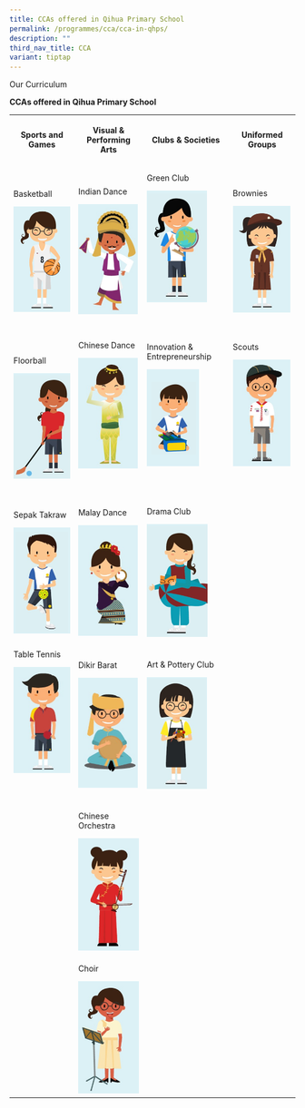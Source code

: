 ```yaml
---
title: CCAs offered in Qihua Primary School
permalink: /programmes/cca/cca-in-qhps/
description: ""
third_nav_title: CCA
variant: tiptap
---
```

<p>Our Curriculum</p>
<p><strong>CCAs offered in Qihua Primary School</strong>
</p>
<table style="minWidth: 100px">
<colgroup>
<col>
<col>
<col>
<col>
</colgroup>
<tbody>
<tr>
<th rowspan="1" colspan="1">
<p><strong>Sports and Games</strong>
</p>
</th>
<th rowspan="1" colspan="1">
<p><strong>Visual &amp; Performing Arts</strong>
</p>
</th>
<th rowspan="1" colspan="1">
<p><strong>Clubs &amp; Societies</strong>
</p>
</th>
<th rowspan="1" colspan="1">
<p><strong>Uniformed Groups</strong>
</p>
</th>
</tr>
<tr>
<td rowspan="1" colspan="1">
<p>Basketball</p>
<div class="isomer-image-wrapper">
<img style="width: 100%" height="auto" width="100%" alt="" src="/images/Curriculum/CCA/basketball2.png">
</div>
</td>
<td rowspan="1" colspan="1">
<p>Indian Dance</p>
<div class="isomer-image-wrapper">
<img style="width: 98%;" height="auto" width="100%" alt="" src="/images/Curriculum/CCA/indian_dance2.png">
</div>
</td>
<td rowspan="1" colspan="1">
<p>Green Club</p>
<div class="isomer-image-wrapper">
<img style="width: 77%;" height="auto" width="100%" alt="" src="/images/Curriculum/CCA/green_club2.png">
</div>
<p>
<br>
</p>
</td>
<td rowspan="1" colspan="1">
<p>Brownies</p>
<div class="isomer-image-wrapper">
<img style="width: 98%;" height="auto" width="100%" alt="" src="/images/Curriculum/CCA/brownies2.png">
</div>
</td>
</tr>
<tr>
<td rowspan="1" colspan="1">
<p>Floorball</p>
<div class="isomer-image-wrapper">
<img style="width: 100%" height="auto" width="100%" alt="" src="/images/Curriculum/CCA/floorball2.png">
</div>
</td>
<td rowspan="1" colspan="1">
<p>Chinese Dance</p>
<div class="isomer-image-wrapper">
<img style="width: 98%;" height="auto" width="100%" alt="" src="/images/Curriculum/CCA/chinese_dance2.png">
</div>
<p>
<br>
</p>
</td>
<td rowspan="1" colspan="1">
<p>Innovation &amp; Entrepreneurship</p>
<div class="isomer-image-wrapper">
<img style="width: 67%;" height="auto" width="100%" alt="" src="/images/Curriculum/CCA/innovation2.png">
</div>
<p>
<br>
</p>
</td>
<td rowspan="1" colspan="1">
<p>Scouts</p>
<div class="isomer-image-wrapper">
<img style="width: 98%;" height="auto" width="100%" alt="" src="/images/Curriculum/CCA/scouts2.png">
</div>
<p>
<br>
</p>
</td>
</tr>
<tr>
<td rowspan="1" colspan="1">
<p>Sepak Takraw</p>
<div class="isomer-image-wrapper">
<img style="width: 100%" height="auto" width="100%" alt="" src="/images/Curriculum/CCA/sepak_takraw2.png">
</div>
</td>
<td rowspan="1" colspan="1">
<p>Malay Dance</p>
<div class="isomer-image-wrapper">
<img style="width: 98%;" height="auto" width="100%" alt="" src="/images/Curriculum/CCA/malay_dance2.png">
</div>
</td>
<td rowspan="1" colspan="1">
<p>Drama Club</p>
<div class="isomer-image-wrapper">
<img style="width: 78%;" height="auto" width="100%" alt="" src="/images/Curriculum/CCA/drama2.png">
</div>
</td>
<td rowspan="1" colspan="1">
<p></p>
<p></p>
</td>
</tr>
<tr>
<td rowspan="1" colspan="1">
<p>Table Tennis</p>
<div class="isomer-image-wrapper">
<img style="width: 100%" height="auto" width="100%" alt="" src="/images/Curriculum/CCA/table_tennis2.png">
</div>
<p>
<br>
</p>
</td>
<td rowspan="1" colspan="1">
<p>Dikir Barat</p>
<div class="isomer-image-wrapper">
<img style="width: 98%;" height="auto" width="100%" alt="" src="/images/Curriculum/CCA/dikir_barat2.png">
</div>
</td>
<td rowspan="1" colspan="1">
<p>Art &amp; Pottery Club</p>
<div class="isomer-image-wrapper">
<img style="width: 77%;" height="auto" width="100%" alt="" src="/images/Curriculum/CCA/art2.png">
</div>
</td>
<td rowspan="1" colspan="1">
<p></p>
</td>
</tr>
<tr>
<td rowspan="1" colspan="1">
<p></p>
</td>
<td rowspan="1" colspan="1">
<p>Chinese Orchestra</p>
<div class="isomer-image-wrapper">
<img style="width: 100%;" height="auto" width="100%" alt="" src="/images/Curriculum/CCA/chinese_orchestra2.png">
</div>
</td>
<td rowspan="1" colspan="1">
<p></p>
</td>
<td rowspan="1" colspan="1">
<p></p>
</td>
</tr>
<tr>
<td rowspan="1" colspan="1">
<p></p>
</td>
<td rowspan="1" colspan="1">
<p>Choir</p>
<div class="isomer-image-wrapper">
<img style="width: 100%;" height="auto" width="100%" alt="" src="/images/Curriculum/CCA/choir2.png">
</div>
</td>
<td rowspan="1" colspan="1">
<p></p>
</td>
<td rowspan="1" colspan="1">
<p></p>
</td>
</tr>
</tbody>
</table>
<p></p>